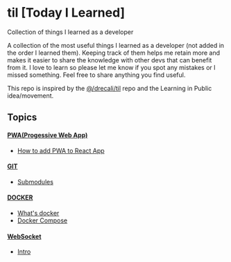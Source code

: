 # til [Today I Learned]
Collection of things I learned as a developer

A collection of the most useful things I learned as a developer (not added in the order I learned them). Keeping track of them helps me retain more and makes it easier to share the knowledge with other devs that can benefit from it. I love to learn so please let me know if you spot any mistakes or I missed something. Feel free to share anything you find useful.

This repo is inspired by the [@/drecali/til](https://github.com/drecali/til) repo and the Learning in Public idea/movement.

## Topics

#### [PWA(Progessive Web App)](https://github.com/abroroo/til/tree/main/PWA)
* [How to add PWA to React App](https://github.com/abroroo/til/blob/main/PWA/How%20to%20add%20pwa%20to%20React.md)

#### [GIT](https://github.com/abroroo/til/tree/main/git)
* [Submodules](https://github.com/abroroo/til/blob/main/git/Submodules.md)

#### [DOCKER](https://github.com/abroroo/til/tree/main/Docker)
* [What's docker](https://github.com/abroroo/til/blob/main/Docker/What%20is%20Docker%2C%20and%20how%20to%20use%20it.md)
* [Docker Compose](https://github.com/abroroo/til/blob/main/Docker/Docker%20Compose.md)

#### [WebSocket](https://github.com/abroroo/til/blob/main/Websocket)
* [Intro](https://github.com/abroroo/til/blob/main/Websocket/websocket.md)
